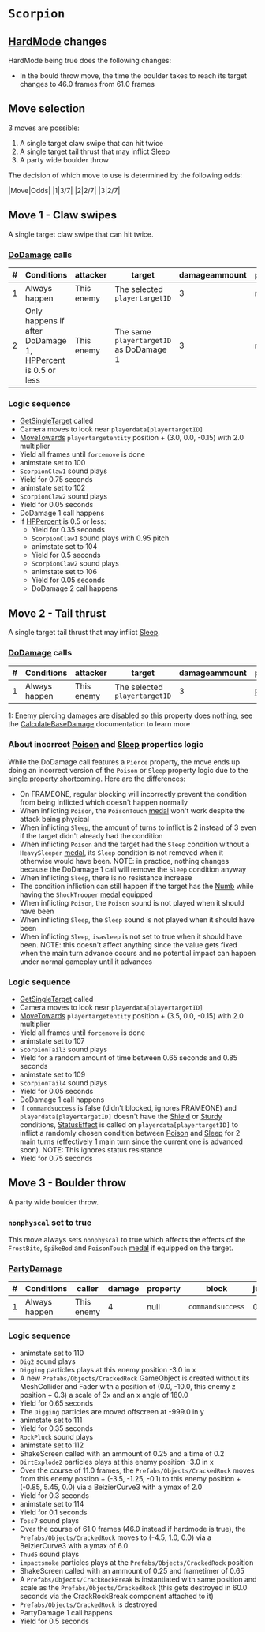 # `Scorpion`

## [HardMode](../../Damage%20pipeline/HardMode.md) changes
HardMode being true does the following changes:

- In the bould throw move, the time the boulder takes to reach its target changes to 46.0 frames from 61.0 frames

## Move selection
3 moves are possible:

1. A single target claw swipe that can hit twice
2. A single target tail thrust that may inflict [Sleep](../../Actors%20states/BattleCondition/Sleep.md)
3. A party wide boulder throw

The decision of which move to use is determined by the following odds:

|Move|Odds|
|1|3/7|
|2|2/7|
|3|2/7|

## Move 1 - Claw swipes
A single target claw swipe that can hit twice.

### [DoDamage](../../Damage%20pipeline/DoDamage.md) calls

|#|Conditions|attacker|target|damageammount|property|overrides|block|
|-:|---|---|---|---|---|---|---|
|1|Always happen|This enemy|The selected `playertargetID`|3|null|null|`commandsuccess`|
|2|Only happens if after DoDamage 1, [HPPercent](../../Actors%20states/HPPercent.md) is 0.5 or less|This enemy|The same `playertargetID` as DoDamage 1|3|null|null|`commandsuccess`|

### Logic sequence

- [GetSingleTarget](../../Actors%20states/Targetting/GetRandomAvaliablePlayer.md#getsingletarget) called
- Camera moves to look near `playerdata[playertargetID]`
- [MoveTowards](../../../Entities/EntityControl/EntityControl%20Methods.md#movetowards) `playertargetentity` position + (3.0, 0.0, -0.15) with 2.0 multiplier
- Yield all frames until `forcemove` is done
- animstate set to 100
- `ScorpionClaw1` sound plays
- Yield for 0.75 seconds
- animstate set to 102
- `ScorpionClaw2` sound plays
- Yield for 0.05 seconds
- DoDamage 1 call happens
- If [HPPercent](../../Actors%20states/HPPercent.md) is 0.5 or less:
    - Yield for 0.35 seconds
    - `ScorpionClaw1` sound plays with 0.95 pitch
    - animstate set to 104
    - Yield for 0.5 seconds
    - `ScorpionClaw2` sound plays
    - animstate set to 106
    - Yield for 0.05 seconds
    - DoDamage 2 call happens

## Move 2 - Tail thrust
A single target tail thrust that may inflict [Sleep](../../Actors%20states/BattleCondition/Sleep.md).

### [DoDamage](../../Damage%20pipeline/DoDamage.md) calls

|#|Conditions|attacker|target|damageammount|property|overrides|block|
|-:|---|---|---|---|---|---|---|
|1|Always happen|This enemy|The selected `playertargetID`|3|[Pierce](../../Damage%20pipeline/AttackProperty.md)<sup>1</sup>|null|`commandsuccess`|

1: Enemy piercing damages are disabled so this property does nothing, see the [CalculateBaseDamage](../../Damage%20pipeline/CalculateBaseDamage.md#piercing) documentation to learn more

### About incorrect [Poison](../../Damage%20pipeline/AttackProperty.md) and [Sleep](../../Actors%20states/BattleCondition/Sleep.md) properties logic
While the DoDamage call features a `Pierce` property, the move ends up doing an incorrect version of the `Poison` or `Sleep` property logic due to the [single property shortcoming](../../Damage%20pipeline/Known%20design%20issues.md#it-is-impossible-to-call-dodamage-using-multiple-attackproperty). Here are the differences:

- On FRAMEONE, regular blocking will incorrectly prevent the condition from being inflicted which doesn't happen normally
- When inflicting `Poison`, the `PoisonTouch` [medal](../../../Enums%20and%20IDs/Medal.md) won't work despite the attack being physical
- When inflicting `Sleep`, the amount of turns to inflict is 2 instead of 3 even if the target didn't already had the condition
- When inflicting `Poison` and the target had the `Sleep` condition without a `HeavySleeper` [medal](../../../Enums%20and%20IDs/Medal.md), its `Sleep` condition is not removed when it otherwise would have been. NOTE: in practice, nothing changes because the DoDamage 1 call will remove the `Sleep` condition anyway
- When inflicting `Sleep`, there is no resistance increase
- The condition infliction can still happen if the target has the [Numb](../../Actors%20states/BattleCondition/Numb.md) while having the `ShockTrooper` [medal](../../../Enums%20and%20IDs/Medal.md) equipped
- When inflicting `Poison`, the `Poison` sound is not played when it should have been
- When inflicting `Sleep`, the `Sleep` sound is not played when it should have been
- When inflicting `Sleep`, `isasleep` is not set to true when it should have been. NOTE: this doesn't affect anything since the value gets fixed when the main turn advance occurs and no potential impact can happen under normal gameplay until it advances

### Logic sequence

- [GetSingleTarget](../../Actors%20states/Targetting/GetRandomAvaliablePlayer.md#getsingletarget) called
- Camera moves to look near `playerdata[playertargetID]`
- [MoveTowards](../../../Entities/EntityControl/EntityControl%20Methods.md#movetowards) `playertargetentity` position + (3.5, 0.0, -0.15) with 2.0 multiplier
- Yield all frames until `forcemove` is done
- animstate set to 107
- `ScorpionTail3` sound plays
- Yield for a random amount of time between 0.65 seconds and 0.85 seconds
- animstate set to 109
- `ScorpionTail4` sound plays
- Yield for 0.05 seconds
- DoDamage 1 call happens
- If `commandsuccess` is false (didn't blocked, ignores FRAMEONE) and `playerdata[playertargetID]` doesn't have the [Shield](../../Actors%20states/BattleCondition/Shield.md) or [Sturdy](../../Player%20actions/Skills/Sturdy.md) conditions, [StatusEffect](../../Actors%20states/Conditions%20methods/StatusEffect.md) is called on `playerdata[playertargetID]` to inflict a randomly chosen condition between [Poison](../../Actors%20states/BattleCondition/Poison.md) and [Sleep](../../Actors%20states/BattleCondition/Sleep.md) for 2 main turns (effectively 1 main turn since the current one is advanced soon). NOTE: This ignores status resistance
- Yield for 0.75 seconds

## Move 3 - Boulder throw
A party wide boulder throw.

### `nonphyscal` set to true
This move always sets `nonphyscal` to true which affects the effects of the `FrostBite`, `SpikeBod` and `PoisonTouch` [medal](../Enums%20and%20IDs/Medal.md) if equipped on the target.

### [PartyDamage](../../Damage%20pipeline/PartyDamage.md)

|#|Conditions|caller|damage|property|block|jumpheight|spinammount|jumpevenonblock|overrides|
|-:|---------|-----|-------|-------|-----|----------|-----------|--------------|---------|
|1|Always happen|This enemy|4|null|`commandsuccess`|0.0|Vector3.zero|false|null|

### Logic sequence

- animstate set to 110
- `Dig2` sound plays
- `Digging` particles plays at this enemy position -3.0 in x
- A new `Prefabs/Objects/CrackedRock` GameObject is created without its MeshCollider and Fader with a position of (0.0, -10.0, this enemy z position + 0.3) a scale of 3x and an x angle of 180.0
- Yield for 0.65 seconds
- The `Digging` particles are moved offscreen at -999.0 in y
- animstate set to 111
- Yield for 0.35 seconds
- `RockPluck` sound plays
- animstate set to 112
- ShakeScreen called with an ammount of 0.25 and a time of 0.2
- `DirtExplode2` particles plays at this enemy position -3.0 in x
- Over the course of 11.0 frames, the `Prefabs/Objects/CrackedRock` moves from this enemy postion + (-3.5, -1.25, -0.1) to this enemy position + (-0.85, 5.45, 0.0) via a BeizierCurve3 with a ymax of 2.0
- Yield for 0.3 seconds
- animstate set to 114
- Yield for 0.1 seconds
- `Toss7` sound plays
- Over the course of 61.0 frames (46.0 instead if hardmode is true), the `Prefabs/Objects/CrackedRock` moves to (-4.5, 1.0, 0.0) via a BeizierCurve3 with a ymax of 6.0
- `Thud5` sound plays
- `impactsmoke` particles plays at the `Prefabs/Objects/CrackedRock` position
- ShakeScreen called with an ammount of 0.25 and frametimer of 0.65
- A `Prefabs/Objects/CrackRockBreak` is instantiated with same position and scale as the `Prefabs/Objects/CrackedRock` (this gets destroyed in 60.0 seconds via the CrackRockBreak component attached to it) 
- `Prefabs/Objects/CrackedRock` is destroyed
- PartyDamage 1 call happens
- Yield for 0.5 seconds
